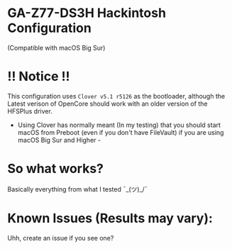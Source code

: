 # GA-Z77-DS3H Hackintosh Configuration
(Compatible with macOS Big Sur)

# !! Notice !!
This configuration uses ```Clover v5.1 r5126``` as the bootloader, although the Latest verison of OpenCore should work with an older version of the HFSPlus driver.

- Using Clover has normally meant (In my testing) that you should start macOS from Preboot (even if you don't have FileVault) if you are using macOS Big Sur and Higher -

# So what works?

Basically everything from what I tested ¯\_(ツ)_/¯

# Known Issues (Results may vary):

Uhh, create an issue if you see one?

